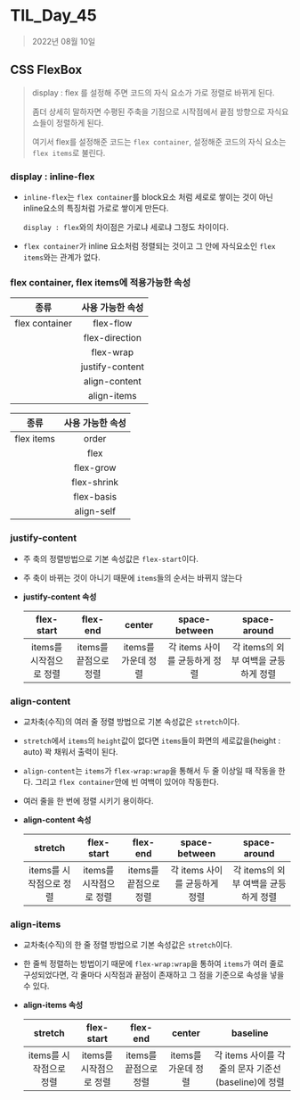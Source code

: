 # TIL_Day_45

> 2022년 08월 10일

## CSS FlexBox

> display : flex 를 설정해 주면 코드의 자식 요소가 가로 정렬로 바뀌게 된다.
>
> 좀더 상세히 말하자면 수평된 주축을 기점으로 시작점에서 끝점 방향으로 자식요쇼들이 정렬하게 된다.
>
> 여기서 flex를 설정해준 코드는 `flex container`, 설정해준 코드의 자식 요소는 `flex items`로 불린다.

### display : inline-flex

- `inline-flex`는 `flex container`를 block요소 처럼 세로로 쌓이는 것이 아닌 inline요소의 특징처럼 가로로 쌓이게 만든다.

  `display : flex`와의 차이점은 가로냐 세로냐 그정도 차이이다.

- `flex container`가 inline 요소처럼 정렬되는 것이고 그 안에 자식요소인 `flex items`와는 관계가 없다.

### flex container, flex items에 적용가능한 속성

|      종류      | 사용 가능한 속성 |
| :------------: | :--------------: |
| flex container |    flex-flow     |
|                |  flex-direction  |
|                |    flex-wrap     |
|                | justify-content  |
|                |  align-content   |
|                |   align-items    |

|    종류    | 사용 가능한 속성 |
| :--------: | :--------------: |
| flex items |      order       |
|            |       flex       |
|            |    flex-grow     |
|            |   flex-shrink    |
|            |    flex-basis    |
|            |    align-self    |

### justify-content

- 주 축의 정렬방법으로 기본 속성값은 `flex-start`이다.

- 주 축이 바뀌는 것이 아니기 때문에 `items`들의 순서는 바뀌지 않는다

- **justify-content 속성**

  |       flex-start        |       flex-end        |       center        |         space-between         |             space-around             |
  | :---------------------: | :-------------------: | :-----------------: | :---------------------------: | :----------------------------------: |
  | items를 시작점으로 정렬 | items를 끝점으로 정렬 | items를 가운데 정렬 | 각 items 사이를 균등하게 정렬 | 각 items의 외부 여백을 균등하게 정렬 |


### align-content

- 교차축(수직)의 여러 줄 정렬 방법으로 기본 속성값은 `stretch`이다.

- `stretch`에서 `items`의 `height`값이 없다면 `items`들이 화면의 세로값을(height : auto) 꽉 채워서 출력이 된다.

- `align-content`는 `items`가 `flex-wrap:wrap`을 통해서 두 줄 이상일 때 작동을 한다.
  그리고 `flex container`안에 빈 여백이 있어야 작동한다.

- 여러 줄을 한 번에 정렬 시키기 용이하다.

- **align-content 속성**

  |         stretch         |       flex-start        |       flex-end        |         space-between         |             space-around             |
  | :---------------------: | :---------------------: | :-------------------: | :---------------------------: | :----------------------------------: |
  | items를 시작점으로 정렬 | items를 시작점으로 정렬 | items를 끝점으로 정렬 | 각 items 사이를 균등하게 정렬 | 각 items의 외부 여백을 균등하게 정렬 |


### align-items

- 교차축(수직)의 한 줄 정렬 방법으로 기본 속성값은 `stretch`이다.

- 한 줄씩 정렬하는 방법이기 때문에 `flex-wrap:wrap`을 통하여 `items`가 여러 줄로 구성되었다면, 각 줄마다 시작점과 끝점이 존재하고 그 점을 기준으로 속성을 넣을 수 있다.

- **align-items 속성**

  |         stretch         |       flex-start        |       flex-end        |       center        |                       baseline                       |
  | :---------------------: | :---------------------: | :-------------------: | :-----------------: | :--------------------------------------------------: |
  | items를 시작점으로 정렬 | items를 시작점으로 정렬 | items를 끝점으로 정렬 | items를 가운데 정렬 | 각 items 사이를 각 줄의 문자 기준선(baseline)에 정렬 |

  